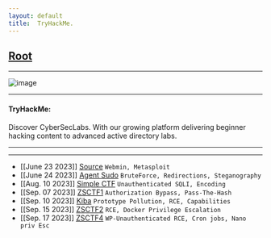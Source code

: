 ```yaml
---
layout: default
title:  TryHackMe.
---
```


<h2 class="menu-header" id="index"><a href="../../index.html">Root</a></h2>
<hr>

![image](https://user-images.githubusercontent.com/127159644/223289326-adc9f1f7-1fea-497a-b829-28d6a50f3390.png)

* * *
<h4 class="menu-header" id="tryhackme">TryHackMe:</h4>
Discover CyberSecLabs. With our growing platform delivering beginner hacking content to advanced active directory labs.
<hr>
<hr>

<!-- - [[Jan 21 2023]] [TakeOver](https://markuched13.github.io/posts/thm/takeover.html) `Subdomain Enumeration`
- [[Jan 28 2023]] [ReversingELF](https://markuched13.github.io/posts/thm/reversingelf.html) `Reverse Engineering`
- [[Jan 28 2023]] [0x41haz](https://markuched13.github.io/posts/thm/0x41haz.html) `Reverse Engineering`
- [[Feb 05 2023]] [EavesDropper](https://markuched13.github.io/posts/thm/eavesdrop.html) `Pspy, Path Hijack, Scripting`
- [[Feb 08 2023]] [PythonBasic](https://markuched13.github.io/posts/thm/pythonbasics.html) `Python`
- [[Feb 09 2023]] [UnbakedPie](https://markuched13.github.io/posts/thm/unbakedpie.html) `Python Deserialization, Docker, Python Library Hijack`
- [[Feb 11 2023]] [MD2PDF](https://markuched13.github.io/posts/thm/md2pdf.html) `SSRF`
- [[Feb 14 2023]] [DearQA](https://markuched13.github.io/posts/thm/dearqa.html) `Ret2Win (BOF)`
- [[Feb 14 2023]] [PWN101](https://h4ckyou.github.io/posts/thm/posts/pwn101.html) `ROPing`
- [[Feb 20 2023]] [BrainPan](https://markuched13.github.io/posts/thm/brainpan1.html) `Ret2Shellcode`
- [[Mar 05 2023]] [BinaryHeaven](https://h4ckyou.github.io/posts/thm/posts/binaryheaven.html) `Reverse Engineering, ROP (Ret2Libc) , Path Hijack`
- [[April 10 2023]] [Devie](https://h4ckyou.github.io/posts/thm/posts/devie.html) `Python Command Injection, Cryptography, Cron`
- [[May 02 2023]] [Zeno](https://h4ckyou.github.io/posts/thm/posts/zeno.html) `Remote Code Execution, Service Hijack`
- [[May 09 2023]] [Chronicle](https://h4ckyou.github.io/posts/thm/posts/chronicle.html) `GIT, Brute Force, Mozila FirePWD, ROP (Ret2Libc)`
- [[May 10 2023]] [Anonymous Playground](https://h4ckyou.github.io/posts/thm/posts/anonymousplayground.html) `Cipher, Scripting, BinExp`
- [[May 10 2023]] [DavesBlog](https://h4ckyou.github.io/posts/thm/posts/davesblog.html) `NOSQLi, NodeJS Command Injection, MongoDB Enum, BinExp`
- [[May 10 2023]] [Fortress](https://h4ckyou.github.io/posts/thm/posts/fortress.html) `Python Compiled Binary, Hash Collision, ADM Group Log File Reading`
- [[May 10 2023]] [GameBuzz](https://h4ckyou.github.io/posts/thm/posts/gamebuzz.html) `Python Pickle Deserilization, Port Knock, ACL, Knockd Service Abuse`
- [[May 25 2023]] [Weasel](https://h4ckyou.github.io/posts/thm/posts/weasel.html) `Jupyter, WSL, Mounting` -->
- [[June 23 2023]] [Source](https://sec-fortress.github.io/posts/thm/posts/source.html) `Webmin, Metasploit`
- [[June 24 2023]] [Agent Sudo](https://sec-fortress.github.io/posts/thm/posts/agentsudo.html) `BruteForce, Redirections, Steganography`
- [[Aug. 10 2023]] [Simple CTF](https://sec-fortress.github.io/posts/thm/posts/simplectf.html) `Unauthenticated SQLI, Encoding`
- [[Sep. 07 2023]] [ZSCTF1](https://sec-fortress.github.io/posts/thm/posts/zsctf1.html) `Authorization Bypass, Pass-The-Hash`
- [[Sep. 10 2023]] [Kiba](https://sec-fortress.github.io/posts/thm/posts/kiba.html) `Prototype Pollution, RCE, Capabilities`
- [[Sep. 15 2023]] [ZSCTF2](https://sec-fortress.github.io/posts/thm/posts/ZSCTF2.html) `RCE, Docker Privilege Escalation`
- [[Sep. 17 2023]] [ZSCTF4](https://sec-fortress.github.io/posts/thm/posts/ZSCTF4.html) `WP-Unauthenticated RCE, Cron jobs, Nano priv Esc`
